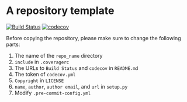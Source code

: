 # A repository template

[![Build Status](https://github.com/nabenabe0928/repo-template/workflows/Functionality%20test/badge.svg?branch=main)](https://github.com/automl/molib)
[![codecov](https://codecov.io/gh/nabenabe0928/repo-template/branch/main/graph/badge.svg?token=UXC2K5VJNN)](https://codecov.io/gh/automl/molib)

Before copying the repository, please make sure to change the following parts:
1. The name of the `repo_name` directory
2. `include` in `.coveragerc`
3. The URLs to `Build Status` and `codecov` in `README.md`
4. The token of `codecov.yml`
5. `Copyright` in `LICENSE`
6. `name`, `author`, `author email`, and `url` in `setup.py`
7. Modify `.pre-commit-config.yml`
